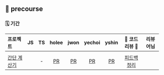 ## 🌱 precourse

### 🗓 기간


  |   프로젝트    |  JS  |  TS  |  holee   |  jwon  |  yechoi  |  yshin  |   🌟  코드리뷰 🌟   |    리뷰어님    |
  | :---------- | :--: | :--: | :------: | :----: | :------: | :-----: | :---------------: | :----------: |
  |||||||
  | [간단 계산기]()   |  | - |  [PR]() | [PR]() | [PR]() | [PR]() | [피드백 정리]() |  |

